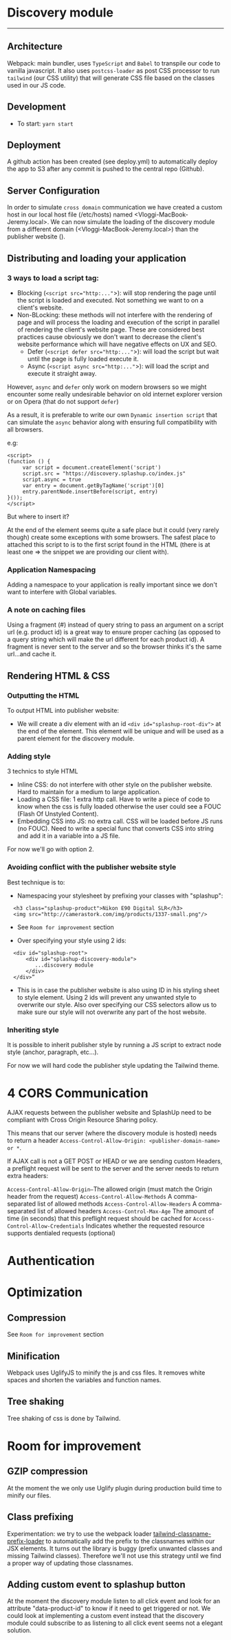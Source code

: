 # Discovery module
---

## Architecture

Webpack: main bundler, uses `TypeScript` and `Babel` to transpile our code to vanilla javascript. It also uses `postcss-loader` as post CSS processor to run `tailwind` (our CSS utility) that will generate CSS file based on the classes used in our JS code.

## Development

- To start: `yarn start`

## Deployment

A github action has been created (see deploy.yml) to automatically deploy the app to S3 after any commit is pushed to the central repo (Github).

## Server Configuration

In order to simulate `cross domain` communication we have created a custom host in our local host file (/etc/hosts) named <Vloggi-MacBook-Jeremy.local>. We can now simulate the loading of the discovery module from a different domain (<Vloggi-MacBook-Jeremy.local>) than the publisher website (<localhost>).

## Distributing and loading your application

### 3 ways to load a script tag:

- Blocking (`<script src="http:..."`>): will stop rendering the page until the script is loaded and executed. Not something we want to on a client's website.
- Non-BLocking: these methods will not interfere with the rendering of page and will process the loading and execution of the script in parallel of rendering the client's website page. These are considered best practices cause obviously we don't want to decrease the client's website performance which will have negative effects on UX and SEO.
  - Defer (`<script defer src="http:..."`>): will load the script but wait until the page is fully loaded execute it.
  - Async (`<script async src="http:..."`>): will load the script and execute it straight away.

However, `async` and `defer` only work on modern browsers so we might encounter some really undesirable behavior on old internet explorer version or on Opera (that do not support `defer`)

As a result, it is preferable to write our own `Dynamic insertion script` that can simulate the `async` behavior along with ensuring full compatibility with all browsers.

e.g:

```
<script>
(function () {
     var script = document.createElement('script')
     script.src = "https://discovery.splashup.co/index.js"
     script.async = true
     var entry = document.getByTagName('script')[0]
     entry.parentNode.insertBefore(script, entry)
}());
</script>
```

But where to insert it?

At the end of the <body> element seems quite a safe place but it could (very rarely though) create some exceptions with some browsers. The safest place to attached this script to is to the first script found in the HTML (there is at least one => the snippet we are providing our client with).

### Application Namespacing

Adding a namespace to your application is really important since we don't want to interfere with Global variables.

### A note on caching files

Using a fragment (#) instead of query string to pass an argument on a script url (e.g. product id) is a great way to ensure proper caching (as opposed to a query string which will make the url different for each product id). A fragment is never sent to the server and so the browser thinks it's the same url...and cache it.

## Rendering HTML & CSS

### Outputting the HTML

To output HTML into publisher website:

- We will create a div element with an id ```<div id="splashup-root-div">``` at the end of the <body> element. This element will be unique and will be used as a parent element for the discovery module.

### Adding style

3 technics to style HTML

- Inline CSS: do not interfere with other style on the publisher website. Hard to maintain for a medium to large application.
- Loading a CSS file: 1 extra http call. Have to write a piece of code to know when the css is fully loaded otherwise the user could see a FOUC (Flash Of Unstyled Content).
- Embedding CSS into JS: no extra call. CSS will be loaded before JS runs (no FOUC). Need to write a special func that converts CSS into string and add it in a variable into a JS file.

For now we'll go with option 2.

### Avoiding conflict with the publisher website style

Best technique is to:

- Namespacing your stylesheet by prefixing your classes with "splashup":
```
  <h3 class="splashup-product">Nikon E90 Digital SLR</h3>
  <img src="http://camerastork.com/img/products/1337-small.png"/>
```
* See `Room for improvement` section

- Over specifying your style using 2 ids:
```
  <div id="splashup-root">
      <div id="splashup-discovery-module">
         ...discovery module
      </div>
  </div>”
```

* This is in case the publisher website is also using ID in his styling sheet to style element. Using 2 ids will prevent any unwanted style to overwrite our style. Also over specifying our CSS selectors allow us to make sure our style will not overwrite any part of the host website.

### Inheriting style

It is possible to inherit publisher style by running a JS script to extract node style (anchor, paragraph, etc...).

For now we will hard code the publisher style updating the Tailwind theme.

# 4 CORS Communication

AJAX requests between the publisher website and SplashUp need to be compliant with Cross Origin Resource Sharing policy.

This means that our server (where the discovery module is hosted) needs to return a header `Access-Control-Allow-Origin: <publisher-domain-name> or *`.

If AJAX call is not a GET POST or HEAD or we are sending custom Headers, a preflight request will be sent to the server and the server needs to return extra headers:

`Access-Control-Allow-Origin—`The allowed origin (must match the Origin header from the request)
`Access-Control-Allow-Methods` A comma-separated list of allowed methods
`Access-Control-Allow-Headers` A comma-separated list of allowed headers
`Access-Control-Max-Age` The amount of time (in seconds) that this preflight request should be cached for
`Access-Control-Allow-Credentials` Indicates whether the requested resource supports dentialed requests (optional)

# Authentication

# Optimization

## Compression

See `Room for improvement` section

## Minification

Webpack uses UglifyJS to minify the js and css files. It removes white spaces and shorten the variables and function names.

## Tree shaking

Tree shaking of css is done by Tailwind.

# Room for improvement

## GZIP compression

At the moment the we only use Uglify plugin during production build time to minify our files.

## Class prefixing

Experimentation: we try to use the webpack loader [tailwind-classname-prefix-loader](https://github.com/frankleng/tailwind-classname-prefix-loader) to automatically add the prefix to the classnames within our JSX elements. It turns out the library is buggy (prefix unwanted classes and missing Tailwind classes). Therefore we'll not use this strategy until we find a proper way of updating those classnames.

## Adding custom event to splashup button

At the moment the discovery module listen to all click event and look for an attribute "data-product-id" to know if it need to get triggered or not. We could look at implementing a custom event instead that the discovery module could subscribe to as listening to all click event seems not a elegant solution.
